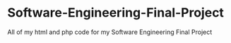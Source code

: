 # Software-Engineering-Final-Project
All of my html and php code for my Software Engineering Final Project

